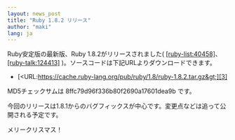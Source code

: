 ```yaml
---
layout: news_post
title: "Ruby 1.8.2 リリース"
author: "maki"
lang: ja
---
```


Ruby安定版の最新版、Ruby 1.8.2がリリースされました(
[\[ruby-list:40458\]][1]、[\[ruby-talk:124413\]][2]
)。ソースコードは下記URLよりダウンロードできます。

* [&lt;URL:https://cache.ruby-lang.org/pub/ruby/1.8/ruby-1.8.2.tar.gz&gt;][3]

MD5チェックサムは 8ffc79d96f336b80f2690a17601dea9b です。

今回のリリースは1.8.1からのバグフィックスが中心です。変更点などは追って公開される予定です。

メリークリスマス！



[1]: https://blade.ruby-lang.org/ruby-list/40458
[2]: https://blade.ruby-lang.org/ruby-talk/124413
[3]: https://cache.ruby-lang.org/pub/ruby/1.8/ruby-1.8.2.tar.gz
